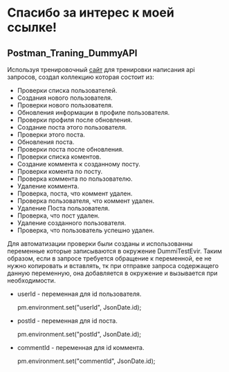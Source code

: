 # Спасибо за интерес к моей ссылке!
## Postman_Traning_DummyAPI

Используя тренировочный [сайт](https://dummyapi.io) для тренировки написания api запросов, создал коллекцию которая состоит из:

* Проверки списка пользователей.
* Создания нового пользователя.
* Проверки нового пользователя.
* Обновления информации в профиле пользователя.
* Проверки профиля после обновления.
* Создание поста этого пользователя.
* Проверки этого поста.
* Обновления поста.
* Проверки поста после обновления.
* Проверки списка коментов.
* Создание коммента к созданному посту.
* Проверки комента по посту.
* Проверка коммента по пользователю.
* Удаление коммента.
* Проверка, поста, что коммент удален.
* Проверка пользователя, что коммент удален.
* Удаление Поста пользователя.
* Проверка, что пост удален.
* Удаление созданного пользователя.
* Проверка, что пользователь успешно удален.

Для автоматизации проверки были созданы и использованны переменные которые записываются в окружение DummiTestEvir. Таким образом, если в запросе требуется обращение к переменной, ее не нужно копировать и вставлять, тк при отправке запроса содержащего данную переменную, она добавляется в окружение и вызывается при необходимости.

+ userId - переменная для id пользователя.

     pm.environment.set("userId", JsonDate.id);

+ postId - переменная для id поста.

    pm.environment.set("postId", JsonDate.id);

+ commentId - переменная для id коммента.

    pm.environment.set("commentId", JsonDate.id);

